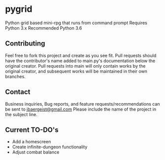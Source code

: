# pygrid
Python grid based mini-rpg that runs from command prompt
Requires Python 3.x
Recommended Python 3.6

## Contributing
Feel free to fork this project and create as you see fit. Pull requests should have the contributor's name added to main.py's documentation below the original creator. Pull requests into main will only contain works by the original creator, and subsequent works will be maintained in their own branches.

## Contact
Business inquiries, Bug reports, and feature requests/recommendations can be sent to jbaergeist@gmail.com
Please include the name of the project in the subject line.

## Current TO-DO's
- Add a homescreen
- Create infinite-dungeon functionality
- Adjust combat balance
